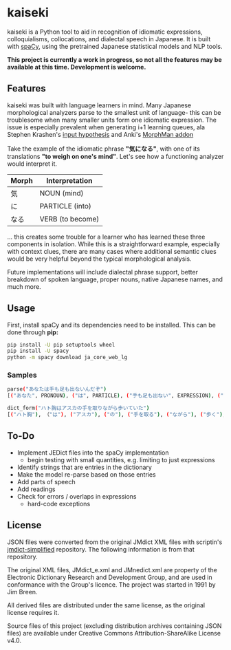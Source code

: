 # kaiseki
kaiseki is a Python tool to aid in recognition of idiomatic expressions, colloquialisms, collocations, and dialectal speech in Japanese. It is built with [spaCy](https://spacy.io/models), using the pretrained Japanese statistical models and NLP tools.

**This project is currently a work in progress, so not all the features may be available at this time. Development is welcome.**

## Features
kaiseki was built with language learners in mind. Many Japanese morphological analyzers parse to the smallest unit of language- this can be troublesome when many smaller units form one idiomatic expression. The issue is especially prevalent when generating i+1 learning queues, ala Stephen Krashen's [input hypothesis](https://en.wikipedia.org/wiki/Input_hypothesis) and Anki's [MorphMan addon](https://github.com/kaegi/MorphMan)

Take the example of the idiomatic phrase **"気になる"**, with one of its translations **"to weigh on one's mind"**. Let's see how a functioning analyzer would interpret it.

| Morph | Interpretation |
| --- | -------------- |
| 気　 | NOUN (mind)      |
| に　 | PARTICLE (into) |
| なる | VERB (to become) |

 ... this creates some trouble for a learner who has learned these three components in isolation. While this is a straightforward example, especially with context clues, there are many cases where additional semantic clues would be very helpful beyond the typical morphological analysis.
 
Future implementations will include dialectal phrase support, better breakdown of spoken language, proper nouns, native Japanese names, and much more.

## Usage
First, install spaCy and its dependencies need to be installed. This can be done through **pip:**
```bash
pip install -U pip setuptools wheel
pip install -U spacy
python -m spacy download ja_core_web_lg
```

### Samples
```bash
parse("あなたは手も足も出ないんだぞ")
[("あなた", PRONOUN), ("は", PARTICLE), ("手も足も出ない", EXPRESSION), ("んだ" EXPRESSION), ("ぞ" PARTICLE)]

dict_form("ハト胸はアスカの手を取りながら歩いていた")
[("ハト胸"), （"は"), ("アスカ"), ("の"), ("手を取る"), ("ながら"), ("歩く"), ("いる"), ("た")]
```

## To-Do

- Implement JEDict files into the spaCy implementation
   - begin testing with small quantities, e.g. limiting to just expressions
- Identify strings that are entries in the dictionary
- Make the model re-parse based on those entries
- Add parts of speech
- Add readings
- Check for errors / overlaps in expressions
   - hard-code exceptions
## License

JSON files were converted from the original JMdict XML files with scriptin's [jmdict-simplified](https://github.com/scriptin/jmdict-simplified) repository. The following information is from that repository.

The original XML files, JMdict_e.xml and JMnedict.xml are property of the Electronic Dictionary Research and Development Group, and are used in conformance with the Group's licence. The project was started in 1991 by Jim Breen.

All derived files are distributed under the same license, as the original license requires it.

Source files of this project (excluding distribution archives containing JSON files) are available under Creative Commons Attribution-ShareAlike License v4.0.
